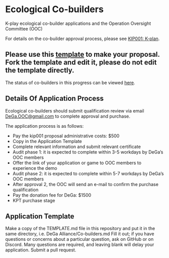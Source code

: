 # Ecological Co-builders
K-play ecological co-builder applications and the Operation Oversight Committee (OOC)

For details on the co-builder approval process, please see [KIP001: K-plan](https://github.com/kplaydefi/KIP/blob/main/001%20K-plan.md).

## Please use this [template](https://github.com/DeGa-Alliance/Co-builders/blob/main/template.md) to make your proposal. Fork the template and edit it, please do not edit the template directly.
The status of co-builders in this progress can be viewed [here](https://docs.google.com/spreadsheets/d/1d2ZKbnwiMyOX3VvVrRIKcEOMvNKRbUtdO1PdUc1ybpA/edit#gid=721162172).
## Details Of Application Process
Ecological co-builders should submit qualification review via email DeGa.OOC@gmail.com to complete approval and purchase.

The application process is as follows:

 - Pay the kip001 proposal administrative costs: $500
 - Copy in the Application Template 
 - Complete relevant information and submit relevant certificate
 - Audit phase 1: it is expected to complete within 3-5 workdays by DeGa’s OOC members
 - Offer the link of your application or game to OOC members to experience the demo
 - Audit phase 2: it is expected to complete within 5-7 workdays by DeGa’s OOC members
 - After approval 2, the OOC will send an e-mail to confirm the purchase qualification
 - Pay the donation fee for DeGa: $1500
 - KPT purchase stage

## Application Template
Make a copy of the TEMPLATE.md file in this repository and put it in the same directory, i.e. DeGa Alliance/Co-builders.md Fill it out; if you have questions or concerns about a particular question, ask on GitHub or on Discord. Many questions are required, and leaving blank will delay your application. Submit a pull request.
